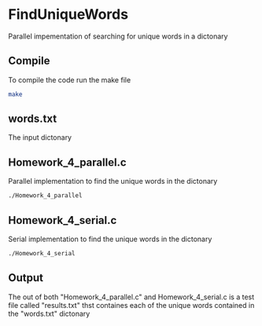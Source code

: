 # FindUniqueWords
Parallel impementation of searching for unique words in a dictonary

## Compile
To compile the code run the make file
```bash
make
```

## words.txt
The input dictonary

## Homework_4_parallel.c
Parallel implementation to find the unique words in the dictonary
```bash
./Homework_4_parallel
```

## Homework_4_serial.c
Serial implementation to find the unique words in the dictonary
```bash
./Homework_4_serial
```

## Output
The out of both "Homework_4_parallel.c" and Homework_4_serial.c is a test file called "results.txt" thst containes each of the unique words contained in the "words.txt" dictonary
